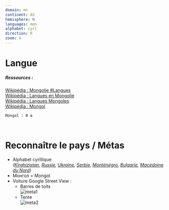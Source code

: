 ```yaml
---
domain: mn
continent: AS
hemisphere: N
languages: mon
alphabet: cyrl
direction: R
zoom: 4
---
```


# Langue

##### Ressources :

[Wikipédia : Mongolie #Langues](https://fr.wikipedia.org/wiki/Mongolie#Langues)  
[Wikipédia : Langues en Mongolie](https://fr.wikipedia.org/wiki/Langues_en_Mongolie)  
[Wikipédia : Langues Mongoles](https://fr.wikipedia.org/wiki/Langues_mongoles)  
[Wikipédia : Mongol](https://fr.wikipedia.org/wiki/Mongol)

```
Mongol : Ө ө
```

<br/>

# Reconnaître le pays / Métas

- Alphabet cyrillique  
  *([Kirghizistan](/flag/kg), [Russie](/flag/ru), [Ukraine](/flag/ua), [Serbie](/flag/rs), [Monténégro](/flag/me), [Bulgarie](/flag/bg), [Macédoine du Nord](/flag/mk))*
- Монгол = Mongol
- Voiture Google Street View : 
  - Barres de toits  
    ![meta1](/images/mn_geoguessr.png)
  - Tente  
    ![meta2](/images/mn_geoguessr2.png)

